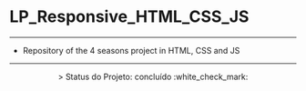 # LP_Responsive_HTML_CSS_JS

---

- Repository of the 4 seasons project in HTML, CSS and JS

---

<p align="center">
 > Status do Projeto: concluído :white_check_mark:
</p>

